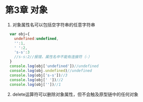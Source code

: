 # 第3章 对象
1. 对象属性名可以包括空字符串的任意字符串
```js
  var obj={
    undefined:undefined,
    '':1,
    ' ':2,
    's-s':3
    //s-s:2//报错，属性名中不能有连接符（-）
  }
  console.log(obj['undefined'])//undefined
  console.log(obj.undefined)//undefined
  console.log(obj['s-s'])//3
  console.log(obj[' '])//2
  console.log(obj[''])//1
```
2. delete运算符可以删除对象属性，但不会触及原型链中的任何对象
